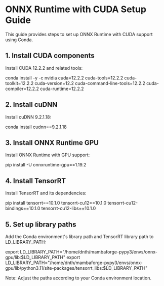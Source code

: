 # ONNX Runtime with CUDA Setup Guide

This guide provides steps to set up ONNX Runtime with CUDA support using Conda.

## 1. Install CUDA components
Install CUDA 12.2.2 and related tools:

conda install -y -c nvidia cuda=12.2.2 cuda-tools=12.2.2 cuda-toolkit=12.2.2 cuda-version=12.2 cuda-command-line-tools=12.2.2 cuda-compiler=12.2.2 cuda-runtime=12.2.2

## 2. Install cuDNN
Install cuDNN 9.2.1.18:

conda install cudnn==9.2.1.18

## 3. Install ONNX Runtime GPU
Install ONNX Runtime with GPU support:

pip install -U onnxruntime-gpu==1.19.2

## 4. Install TensorRT
Install TensorRT and its dependencies:

pip install tensorrt==10.1.0 tensorrt-cu12==10.1.0 tensorrt-cu12-bindings==10.1.0 tensorrt-cu12-libs==10.1.0

## 5. Set up library paths
Add the Conda environment's library path and TensorRT library path to LD_LIBRARY_PATH:

export LD_LIBRARY_PATH="/home/dnth/mambaforge-pypy3/envs/onnx-gpu/lib:$LD_LIBRARY_PATH"
export LD_LIBRARY_PATH="/home/dnth/mambaforge-pypy3/envs/onnx-gpu/lib/python3.11/site-packages/tensorrt_libs:$LD_LIBRARY_PATH"

Note: Adjust the paths according to your Conda environment location.
